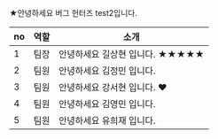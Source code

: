 ★안녕하세요 버그 헌터즈 test2입니다.

|no|역할|소개|
|-|-|-|
|1|팀장|안녕하세요 길상현 입니다. ★★★★★|
|2|팀원|안녕하세요 김정민 입니다.|
|3|팀원|안녕하세요 강서현 입니다. ♥|
|4|팀원|안녕하세요 김영민 입니다.|
|5|팀원|안녕하세요 유희재 입니다.|
